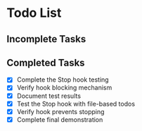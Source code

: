 # Todo List

## Incomplete Tasks

## Completed Tasks
- [x] Complete the Stop hook testing
- [x] Verify hook blocking mechanism
- [x] Document test results
- [x] Test the Stop hook with file-based todos
- [x] Verify hook prevents stopping
- [x] Complete final demonstration
